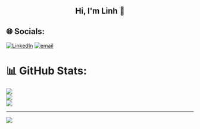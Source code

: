 ## <h2 align="center">Hi, I'm Linh 💙</h2>

## 🌐 Socials:
[![LinkedIn](https://img.shields.io/badge/LinkedIn-%230077B5.svg?logo=linkedin&logoColor=white)](https://linkedin.com/in/phamlinh20) [![email](https://img.shields.io/badge/Email-D14836?logo=gmail&logoColor=white)](mailto:linhptn20@gmail.com) 
# 📊 GitHub Stats:
![](https://github-readme-stats.vercel.app/api?username=PhamLinh20&theme=dark&hide_border=false&include_all_commits=false&count_private=false)<br/>
![](https://nirzak-streak-stats.vercel.app/?user=PhamLinh20&theme=dark&hide_border=false)<br/>
![](https://github-readme-stats.vercel.app/api/top-langs/?username=PhamLinh20&theme=dark&hide_border=false&include_all_commits=false&count_private=false&layout=compact)

---
[![](https://visitcount.itsvg.in/api?id=PhamLinh20&icon=0&color=0)](https://visitcount.itsvg.in)

<!-- Proudly created with GPRM ( https://gprm.itsvg.in ) -->

